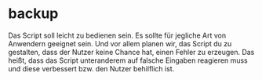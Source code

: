 # backup
Das Script soll leicht zu bedienen sein.
Es sollte für jegliche Art von Anwendern geeignet sein.
Und vor allem planen wir, das Script du zu gestalten, dass der Nutzer keine Chance hat, einen Fehler zu erzeugen.
Das heißt, dass das Script unteranderem auf falsche Eingaben reagieren muss und diese verbessert bzw. den Nutzer behilflich ist.
 
